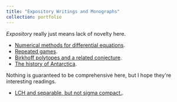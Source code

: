 ```yaml
---
title: "Expository Writings and Monographs"
collection: portfolio
---
```

*Expository* really just means lack of novelty here.
-  [Numerical methods for differential equations](http://Zhi0467.github.io/files/Numerical_Methods_for_Differential_Equations.pdf).
- [Repeated games](http://Zhi0467.github.io/files/drp_report.pdf).
- [Birkhoff polytopes and a related conjecture](http://Zhi0467.github.io/files/249final_notes.pdf).
- [The history of Antarctica](http://Zhi0467.github.io/files/an.pdf).

Nothing is guaranteed to be comprehensive here, but I hope they're interesting readings.
- [LCH and separable, but not sigma compact.](http://Zhi0467.github.io/files/mono_LCH_example.pdf).
